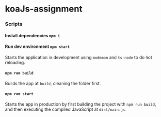 # koaJs-assignment
### Scripts
#### Install dependencies `npm i`
#### Run dev environment `npm start`

Starts the application in development using `nodemon` and `ts-node` to do hot reloading.

#### `npm run build`

Builds the app at `build`, cleaning the folder first.

#### `npm run start`

Starts the app in production by first building the project with `npm run build`, and then executing the compiled JavaScript at `dist/main.js`.
